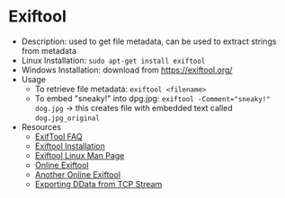 # Exiftool

* Description: used to get file metadata, can be used to extract strings from metadata
* Linux Installation: `sudo apt-get install exiftool`
* Windows Installation: download from <https://exiftool.org/>
* Usage
  * To retrieve file metadata: `exiftool <filename>`
  * To embed "sneaky!" into dpg.jpg: `exiftool -Comment="sneaky!" dog.jpg` -> this creates file with embedded text called `dog.jpg_original`
* Resources
  * [ExifTool FAQ](https://exiftool.org/faq.html)
  * [Exiftool Installation](https://exiftool.org/install.html)
  * [Exiftool Linux Man Page](https://linux.die.net/man/1/exiftool)
  * [Online Exiftool](https://exif.tools/)
  * [Another Online Exiftool](http://exif-viewer.com/)
  * [Exporting DData from TCP Stream](https://medium.com/@sshekhar01/cyberdefenders-packetmaze-beffc1d05cb)
  